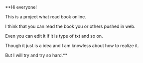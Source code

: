 **Hi everyone!

This is a project what read book online.

I think that you can read the book you or others pushed in web.

Even you can edit it if it is type of txt and so on.

Though it just is a idea and I am knowless about how to realize it.

But I will try and try so hard.**
